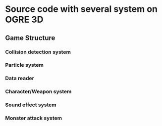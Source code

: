 # Source code with several system on OGRE 3D

## Game Structure

### Collision detection system

### Particle system

### Data reader

### Character/Weapon system

### Sound effect system

### Monster attack system
